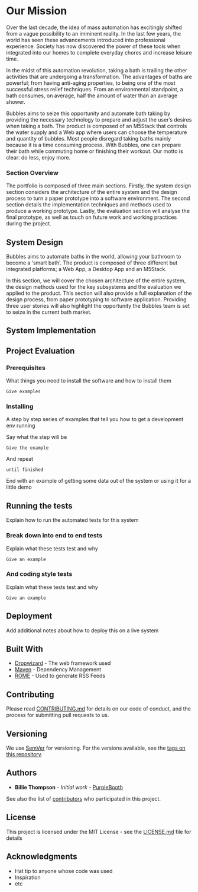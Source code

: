 # Our Mission
Over the last decade, the idea of mass automation has excitingly shifted from a vague possibility to an imminent reality. In the last few years, the world has seen these advancements introduced into professional experience. Society has now discovered the power of these tools when integrated into our homes to complete everyday chores and increase leisure time. 

In the midst of this automation revolution, taking a bath is trailing the other activities that are undergoing a transformation. The advantages of baths are powerful; from having anti-aging properties, to being one of the most successful stress relief techniques. From an environmental standpoint, a bath consumes, on average, half the amount of water than an average shower. 

Bubbles aims to seize this opportunity and automate bath taking by providing the necessary technology to prepare and adjust the user’s desires when taking a bath. The product is composed of an M5Stack that controls the water supply and a Web app where users can choose the temperature and quantity of bubbles. Most people disregard taking baths mainly because it is a time consuming process. With Bubbles, one can prepare their bath while commuting home or finishing their workout. Our motto is clear: do less, enjoy more. 

### Section Overview
The portfolio is composed of three main sections. Firstly, the system design section considers the architecture of the entire system and the design process to turn a paper prototype into a software environment. The second section details the implementation techniques and methods used to produce a working prototype. Lastly, the evaluation section will analyse the final prototype, as well as touch on future work and working practices during the project. 

## System Design 

Bubbles aims to automate baths in the world, allowing your bathroom to become a ‘smart bath’. The product is composed of three different but integrated platforms; a Web App, a Desktop App and an M5Stack. 

In this section, we will cover the chosen architecture of the entire system, the design methods used for the key subsystems and the evaluation we applied to the product. This section will also provide a full explanation of the design process, from paper prototyping to software application. Providing three user stories will also highlight the opportunity the Bubbles team is set to seize in the current bath market.


## System Implementation

## Project Evaluation  

### Prerequisites

What things you need to install the software and how to install them

```
Give examples
```

### Installing

A step by step series of examples that tell you how to get a development env running

Say what the step will be

```
Give the example
```

And repeat

```
until finished
```

End with an example of getting some data out of the system or using it for a little demo

## Running the tests

Explain how to run the automated tests for this system

### Break down into end to end tests

Explain what these tests test and why

```
Give an example
```

### And coding style tests

Explain what these tests test and why

```
Give an example
```

## Deployment

Add additional notes about how to deploy this on a live system

## Built With

* [Dropwizard](http://www.dropwizard.io/1.0.2/docs/) - The web framework used
* [Maven](https://maven.apache.org/) - Dependency Management
* [ROME](https://rometools.github.io/rome/) - Used to generate RSS Feeds

## Contributing

Please read [CONTRIBUTING.md](https://gist.github.com/PurpleBooth/b24679402957c63ec426) for details on our code of conduct, and the process for submitting pull requests to us.

## Versioning

We use [SemVer](http://semver.org/) for versioning. For the versions available, see the [tags on this repository](https://github.com/your/project/tags). 

## Authors

* **Billie Thompson** - *Initial work* - [PurpleBooth](https://github.com/PurpleBooth)

See also the list of [contributors](https://github.com/your/project/contributors) who participated in this project.

## License

This project is licensed under the MIT License - see the [LICENSE.md](LICENSE.md) file for details

## Acknowledgments

* Hat tip to anyone whose code was used
* Inspiration
* etc

